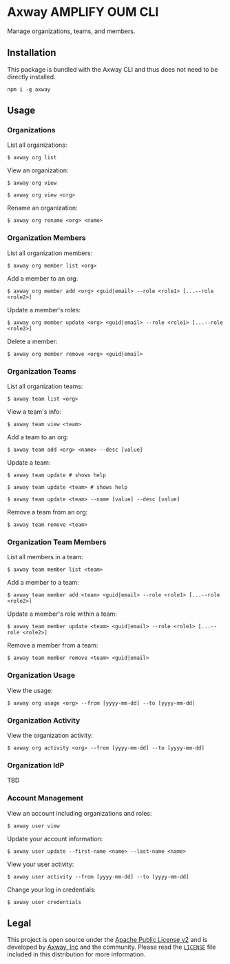 # Axway AMPLIFY OUM CLI

Manage organizations, teams, and members.

## Installation

This package is bundled with the Axway CLI and thus does not need to be directly installed.

	npm i -g axway

## Usage

### Organizations

List all organizations:

	$ axway org list

View an organization:

	$ axway org view

	$ axway org view <org>

Rename an organization:

	$ axway org rename <org> <name>

### Organization Members

List all organization members:

	$ axway org member list <org>

Add a member to an org:

	$ axway org member add <org> <guid|email> --role <role1> [...--role <role2>]

Update a member's roles:

	$ axway org member update <org> <guid|email> --role <role1> [...--role <role2>]

Delete a member:

	$ axway org member remove <org> <guid|email>

### Organization Teams

List all organization teams:

	$ axway team list <org>

View a team's info:

	$ axway team view <team>

Add a team to an org:

	$ axway team add <org> <name> --desc [value]

Update a team:

	$ axway team update # shows help

	$ axway team update <team> # shows help

	$ axway team update <team> --name [value] --desc [value]

Remove a team from an org:

	$ axway team remove <team>

### Organization Team Members

List all members in a team:

	$ axway team member list <team>

Add a member to a team:

	$ axway team member add <team> <guid|email> --role <role1> [...--role <role2>]

Update a member's role within a team:

	$ axway team member update <team> <guid|email> --role <role1> [...--role <role2>]

Remove a member from a team:

	$ axway team member remove <team> <guid|email>

### Organization Usage

View the usage:

	$ axway org usage <org> --from [yyyy-mm-dd] --to [yyyy-mm-dd]

### Organization Activity

View the organization activity:

	$ axway org activity <org> --from [yyyy-mm-dd] --to [yyyy-mm-dd]

### Organization IdP

TBD

### Account Management

View an account including organizations and roles:

	$ axway user view

Update your account information:

	$ axway user update --first-name <name> --last-name <name>

View your user activity:

	$ axway user activity --from [yyyy-mm-dd] --to [yyyy-mm-dd]

Change your log in credentials:

	$ axway user credentials

## Legal

This project is open source under the [Apache Public License v2][1] and is developed by
[Axway, Inc](http://www.axway.com/) and the community. Please read the [`LICENSE`][1] file included
in this distribution for more information.

[1]: https://github.com/appcelerator/amplify-tooling/blob/master/packages/amplify-cli-auth/LICENSE
